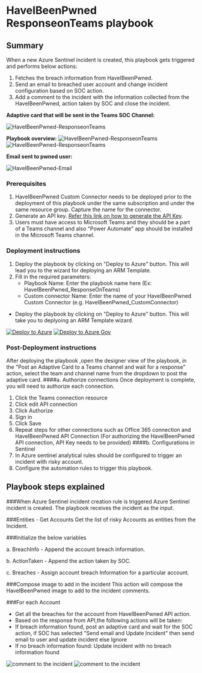 # HaveIBeenPwned ResponseonTeams playbook
 ## Summary
 When a new Azure Sentinel incident is created, this playbook gets triggered and performs below actions:
 1. Fetches the breach information from HaveIBeenPwned.
 1. Send an email to breached user account and change incident configuration based on SOC action.
 1. Add a comment to the incident with the information collected from the HaveIBeenPwned, action taken by SOC and close the incident.

**Adaptive card that will be sent in the Teams SOC Channel:**

![HaveIBeenPwned-ResponseonTeams](./Images/Adaptivecard.png)

**Playbook overview:**
![HaveIBeenPwned-ResponseonTeams](./Images/PlaybookdesignerLight.png)<br>
![HaveIBeenPwned-ResponseonTeams](./Images/PlaybookdesignerDark.png)<br>

**Email sent to pwned user:**

![HaveIBeenPwned-Email](./Images/Email.png)
### Prerequisites 

1. HaveIBeenPwned Custom Connector needs to be deployed prior to the deployment of this playbook under the same subscription and under the same resource group. Capture the name for the connector.
2. Generate an API key. [Refer this link on how to generate the API Key](https://haveibeenpwned.com/API/Key).
3. Users must have access to Microsoft Teams and they should be a part of a Teams channel and also "Power Automate" app should be installed in the Microsoft Teams channel.

### Deployment instructions 
1. Deploy the playbook by clicking on "Deploy to Azure" button. This will lead you to the wizard for deploying an ARM Template.
2. Fill in the required parameters:
    * Playbook Name: Enter the playbook name here (Ex: HaveIBeenPwned_ResponseOnTeams)
    * Custom connector Name: Enter the name of your HaveIBeenPwned Custom Connector (e.g. HaveIBeenPwned_CustomConnector)

* Deploy the playbook by clicking on "Deploy to Azure" button. This will take you to deplyoing an ARM Template wizard.

[![Deploy to Azure](https://aka.ms/deploytoazurebutton)](https://portal.azure.com/#create/Microsoft.Template/uri/https%3A%2F%2Fraw.githubusercontent.com%2FAzure%2FAzure-Sentinel%2Fmaster%2FPlaybooks%2FHaveIBeenPwned%2FPlaybooks%2FHaveIBeenPwned_ResponseOnTeams%2Fazuredeploy.json)
[![Deploy to Azure Gov](https://aka.ms/deploytoazuregovbutton)](https://portal.azure.us/#create/Microsoft.Template/uri/https%3A%2F%2Fraw.githubusercontent.com%2FAzure%2FAzure-Sentinel%2Fmaster%2FPlaybooks%2FHaveIBeenPwned%2FPlaybooks%2FHaveIBeenPwned_ResponseOnTeams%2Fazuredeploy.json)
    
### Post-Deployment instructions 
After deploying the playbook ,open the designer view of the playbook, in the "Post an Adaptive Card to a Teams channel and wait for a response" action, select the team and channel name from the dropdown to post the adaptive card.
####a. Authorize connections
Once deployment is complete, you will need to authorize each connection.
1.	Click the Teams connection  resource
2.	Click edit API connection
3.	Click Authorize
4.	Sign in
5.	Click Save
6.	Repeat steps for other connections such as Office 365 connection and HaveIBeenPwned API Connection (For authorizing the HaveIBeenPwned API connection, API Key needs to be provided)
####b. Configurations in Sentinel
1. In Azure sentinel analytical rules should be configured to trigger an incident with risky account.
2. Configure the automation rules to trigger this playbook.

## Playbook steps explained

###When Azure Sentinel incident creation rule is triggered
Azure Sentinel incident is created. The playbook receives the incident as the input.

###Entities - Get Accounts
Get the list of risky Accounts as entities from the Incident.

###Initialize the below variables

  a. BreachInfo - Append the account breach information.

  b. ActionTaken - Append the action taken by SOC.

  c. Breaches - Assign account breach Information for a particular account.

 ###Compose image to add in the incident
This action will compose the HaveIBeenPwned image to add to the incident comments.

###For each Account
* Get all the breaches for the account from HaveIBeenPwned API action.
* Based on the response from API,the following actions will be taken:
 * If breach information found, post an adaptive card and wait for the SOC action, if SOC has selected "Send email and Update Incident" then send email to user and update incident else Ignore
 * If no breach information found: Update incident with no breach information found

![comment to the incident](./Images/IncidentcommentLight.PNG)
![comment to the incident](./Images/IncidentcommentDark.PNG)